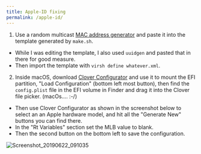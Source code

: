 ```yaml
---
title: Apple-ID fixing
permalink: /apple-id/
--- 
```


1. Use a random multicast [MAC address generator](https://www.hellion.org.uk/cgi-bin/randmac.pl) and paste it into the template generated by `make.sh`. 
 - While I was editing the template, I also used `uuidgen` and pasted that in there for good measure.
 - Then import the template with `virsh define whatever.xml`.
2. Inside macOS, download [Clover Configurator](https://mackie100projects.altervista.org/download-clover-configurator/) and use it to mount the EFI partition, "Load Configuration" (bottom left most button), then find the `config.plist` file in the EFI volume in Finder and drag it into the Clover file picker. (macOs.... :-/)
 - Then use Clover Configurator as shown in the screenshot below to select an an Apple hardware model, and hit all the "Generate New" buttons you can find there.
 - In the "Rt Variables" section set the MLB value to blank.
 - Then the second button on the bottom left to save the configuration.

![Screenshot_20190622_091035](https://user-images.githubusercontent.com/2692138/59964986-1d76a780-94ce-11e9-9404-21da23530b87.png)
